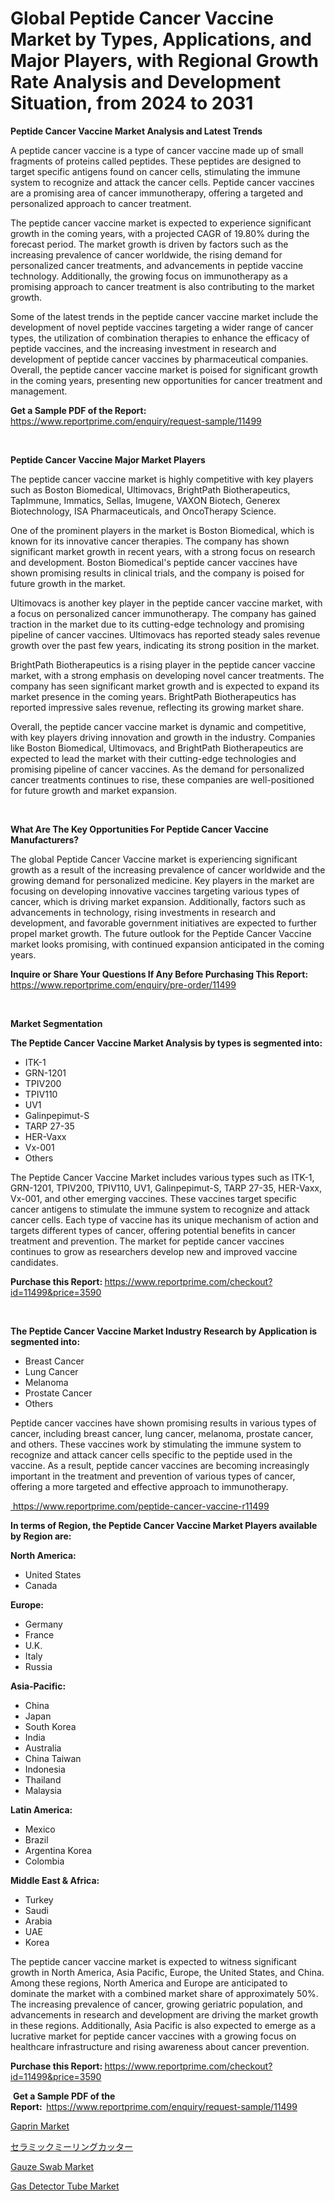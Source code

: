 <p><h1>Global Peptide Cancer Vaccine Market by Types, Applications, and Major Players, with Regional Growth Rate Analysis and Development Situation, from 2024 to 2031</h1></p><p><strong>Peptide Cancer Vaccine Market Analysis and Latest Trends</strong></p>
<p><p>A peptide cancer vaccine is a type of cancer vaccine made up of small fragments of proteins called peptides. These peptides are designed to target specific antigens found on cancer cells, stimulating the immune system to recognize and attack the cancer cells. Peptide cancer vaccines are a promising area of cancer immunotherapy, offering a targeted and personalized approach to cancer treatment.</p><p>The peptide cancer vaccine market is expected to experience significant growth in the coming years, with a projected CAGR of 19.80% during the forecast period. The market growth is driven by factors such as the increasing prevalence of cancer worldwide, the rising demand for personalized cancer treatments, and advancements in peptide vaccine technology. Additionally, the growing focus on immunotherapy as a promising approach to cancer treatment is also contributing to the market growth.</p><p>Some of the latest trends in the peptide cancer vaccine market include the development of novel peptide vaccines targeting a wider range of cancer types, the utilization of combination therapies to enhance the efficacy of peptide vaccines, and the increasing investment in research and development of peptide cancer vaccines by pharmaceutical companies. Overall, the peptide cancer vaccine market is poised for significant growth in the coming years, presenting new opportunities for cancer treatment and management.</p></p>
<p><strong>Get a Sample PDF of the Report:&nbsp;</strong> <a href="https://www.reportprime.com/enquiry/request-sample/11499">https://www.reportprime.com/enquiry/request-sample/11499</a></p>
<p>&nbsp;</p>
<p><strong>Peptide Cancer Vaccine Major Market Players</strong></p>
<p><p>The peptide cancer vaccine market is highly competitive with key players such as Boston Biomedical, Ultimovacs, BrightPath Biotherapeutics, TapImmune, Immatics, Sellas, Imugene, VAXON Biotech, Generex Biotechnology, ISA Pharmaceuticals, and OncoTherapy Science.</p><p>One of the prominent players in the market is Boston Biomedical, which is known for its innovative cancer therapies. The company has shown significant market growth in recent years, with a strong focus on research and development. Boston Biomedical's peptide cancer vaccines have shown promising results in clinical trials, and the company is poised for future growth in the market.</p><p>Ultimovacs is another key player in the peptide cancer vaccine market, with a focus on personalized cancer immunotherapy. The company has gained traction in the market due to its cutting-edge technology and promising pipeline of cancer vaccines. Ultimovacs has reported steady sales revenue growth over the past few years, indicating its strong position in the market.</p><p>BrightPath Biotherapeutics is a rising player in the peptide cancer vaccine market, with a strong emphasis on developing novel cancer treatments. The company has seen significant market growth and is expected to expand its market presence in the coming years. BrightPath Biotherapeutics has reported impressive sales revenue, reflecting its growing market share.</p><p>Overall, the peptide cancer vaccine market is dynamic and competitive, with key players driving innovation and growth in the industry. Companies like Boston Biomedical, Ultimovacs, and BrightPath Biotherapeutics are expected to lead the market with their cutting-edge technologies and promising pipeline of cancer vaccines. As the demand for personalized cancer treatments continues to rise, these companies are well-positioned for future growth and market expansion.</p></p>
<p>&nbsp;</p>
<p><strong>What Are The Key Opportunities For Peptide Cancer Vaccine Manufacturers?</strong></p>
<p><p>The global Peptide Cancer Vaccine market is experiencing significant growth as a result of the increasing prevalence of cancer worldwide and the growing demand for personalized medicine. Key players in the market are focusing on developing innovative vaccines targeting various types of cancer, which is driving market expansion. Additionally, factors such as advancements in technology, rising investments in research and development, and favorable government initiatives are expected to further propel market growth. The future outlook for the Peptide Cancer Vaccine market looks promising, with continued expansion anticipated in the coming years.</p></p>
<p><strong>Inquire or Share Your Questions If Any Before Purchasing This Report:</strong> <a href="https://www.reportprime.com/enquiry/pre-order/11499">https://www.reportprime.com/enquiry/pre-order/11499</a></p>
<p>&nbsp;</p>
<p><strong>Market Segmentation</strong></p>
<p><strong>The Peptide Cancer Vaccine Market Analysis by types is segmented into:</strong></p>
<p><ul><li>ITK-1</li><li>GRN-1201</li><li>TPIV200</li><li>TPIV110</li><li>UV1</li><li>Galinpepimut-S</li><li>TARP 27-35</li><li>HER-Vaxx</li><li>Vx-001</li><li>Others</li></ul></p>
<p><p>The Peptide Cancer Vaccine Market includes various types such as ITK-1, GRN-1201, TPIV200, TPIV110, UV1, Galinpepimut-S, TARP 27-35, HER-Vaxx, Vx-001, and other emerging vaccines. These vaccines target specific cancer antigens to stimulate the immune system to recognize and attack cancer cells. Each type of vaccine has its unique mechanism of action and targets different types of cancer, offering potential benefits in cancer treatment and prevention. The market for peptide cancer vaccines continues to grow as researchers develop new and improved vaccine candidates.</p></p>
<p><strong>Purchase this Report:&nbsp;</strong><a href="https://www.reportprime.com/checkout?id=11499&price=3590">https://www.reportprime.com/checkout?id=11499&price=3590</a></p>
<p>&nbsp;</p>
<p><strong>The Peptide Cancer Vaccine Market Industry Research by Application is segmented into:</strong></p>
<p><ul><li>Breast Cancer</li><li>Lung Cancer</li><li>Melanoma</li><li>Prostate Cancer</li><li>Others</li></ul></p>
<p><p>Peptide cancer vaccines have shown promising results in various types of cancer, including breast cancer, lung cancer, melanoma, prostate cancer, and others. These vaccines work by stimulating the immune system to recognize and attack cancer cells specific to the peptide used in the vaccine. As a result, peptide cancer vaccines are becoming increasingly important in the treatment and prevention of various types of cancer, offering a more targeted and effective approach to immunotherapy.</p></p>
<p><a href="https://www.reportprime.com/peptide-cancer-vaccine-r11499">&nbsp;https://www.reportprime.com/peptide-cancer-vaccine-r11499</a></p>
<p><strong>In terms of Region, the Peptide Cancer Vaccine Market Players available by Region are:</strong></p>
<p>
    <p> <strong> North America: </strong>
        <ul>
            <li>United States</li>
            <li>Canada</li>
        </ul>
        </p> 
    <p> <strong> Europe: </strong>
        <ul>
            <li>Germany</li>
            <li>France</li>
            <li>U.K.</li>
            <li>Italy</li>
            <li>Russia</li>
        </ul>
        </p> 
    <p> <strong> Asia-Pacific: </strong>
        <ul>
            <li>China</li>
            <li>Japan</li>
            <li>South Korea</li>
            <li>India</li>
            <li>Australia</li>
            <li>China Taiwan</li>
            <li>Indonesia</li>
            <li>Thailand</li>
            <li>Malaysia</li>
        </ul>
        </p> 
    <p> <strong> Latin America: </strong>
        <ul>
            <li>Mexico</li>
            <li>Brazil</li>
            <li>Argentina Korea</li>
            <li>Colombia</li>
        </ul>
        </p> 
    <p> <strong> Middle East & Africa: </strong>
        <ul>
            <li>Turkey</li>
            <li>Saudi</li>
            <li>Arabia</li>
            <li>UAE</li>
            <li>Korea</li>
        </ul>
    </p>
    </p>
<p><p>The peptide cancer vaccine market is expected to witness significant growth in North America, Asia Pacific, Europe, the United States, and China. Among these regions, North America and Europe are anticipated to dominate the market with a combined market share of approximately 50%. The increasing prevalence of cancer, growing geriatric population, and advancements in research and development are driving the market growth in these regions. Additionally, Asia Pacific is also expected to emerge as a lucrative market for peptide cancer vaccines with a growing focus on healthcare infrastructure and rising awareness about cancer prevention.</p></p>
<p><strong>Purchase this Report: </strong><a href="https://www.reportprime.com/checkout?id=11499&price=3590">https://www.reportprime.com/checkout?id=11499&price=3590</a></p>
<p>&nbsp;<strong>Get a Sample PDF of the Report:&nbsp;&nbsp;</strong><a href="https://www.reportprime.com/enquiry/request-sample/11499">https://www.reportprime.com/enquiry/request-sample/11499</a></p>
<p><strong></strong></p>
<p><p><a href="https://github.com/Sinjinluong3e0awx2m195k76/Market-Research-Report-List-2/blob/main/gaprin-market.md">Gaprin Market</a></p><p><a href="https://github.com/mohamedbakry57/Market-Research-Report-List-3/blob/main/812931826020.md">セラミックミーリングカッター</a></p><p><a href="https://www.linkedin.com/pulse/gauze-swab-market-challenges-opportunities-growth-drivers-major-fqhyf?trackingId=xkVOi7u9dgbgq6puTb4EQg%3D%3D">Gauze Swab Market</a></p><p><a href="https://www.linkedin.com/pulse/gas-detector-tube-market-insights-players-forecast-till-2031-qwq6f?trackingId=61xMRCeu7yWUr9SJWajtyg%3D%3D">Gas Detector Tube Market</a></p></p>